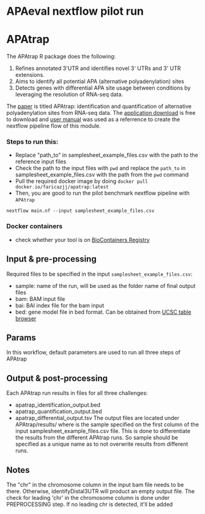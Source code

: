 # APAeval nextflow pilot run
 
 # APAtrap
The APAtrap R package does the following: 
1. Refines annotated 3'UTR and identifies novel 3' UTRs and 3' UTR extensions.
2. Aims to identify all potential APA (alternative polyadenylation) sites
3. Detects genes with differential APA site usage between conditions by leveraging 
   the resolution of RNA-seq data.

The [paper](https://academic.oup.com/bioinformatics/article/34/11/1841/4816794) is titled APAtrap: identification and quantification of 
alternative polyadenylation sites from RNA-seq data. 
The [application download](https://sourceforge.net/projects/apatrap/files/) is free to download
and [user manual](https://sourceforge.net/p/apatrap/wiki/User%20Manual/) was used as a referrence
to create the nextflow pipeline flow of this module.

### Steps to run this:
 - Replace "path_to" in samplesheet_example_files.csv with the path to the reference input files
 - Check the path to the input files with `pwd` and replace the `path_to` in samplesheet_example_files.csv with the path from the `pwd` command
 - Pull the required docker image by doing `docker pull docker.io/faricazjj/apatrap:latest`
 - Then, you are good to run the pilot benchmark nextflow pipeline with `APAtrap`
```
nextflow main.nf --input samplesheet_example_files.csv
```

### Docker containers
 - check whether your tool is on [BioContainers Registry](https://biocontainers.pro/registry)
 
## Input & pre-processing

Required files to be specified in the input `samplesheet_example_files.csv`:

- sample: name of the run, will be used as the folder name of final output files 
- bam: BAM input file 
- bai: BAI index file for the bam input
- bed: gene model file in bed format. Can be obtained from [UCSC table browser](http://genome.ucsc.edu/cgi-bin/hgTables?hgsid=1133780495_lZCAEdlwBd7HbE03thrN4Tsi6lSF&clade=mammal&org=Mouse&db=mm10&hgta_group=genes&hgta_track=wgEncodeGencodeVM18&hgta_table=0&hgta_regionType=genome&position=chr12%3A56%2C694%2C976-56%2C714%2C605&hgta_outputType=bed&hgta_outFileName=)

## Params
In this workflow, default parameters are used to run all three steps of APAtrap


## Output & post-processing
Each APAtrap run results in files for all three challenges:
- apatrap_identification_output.bed
- apatrap_quantification_output.bed
- apatrap_differential_output.tsv
The output files are located under APAtrap/results/<SAMPLE> where <SAMPLE>
is the sample specified on the first column of the input samplesheet_example_files.csv
file. This is done to differentiate the results from the different APAtrap runs.
So sample should be specified as a unique name as to not overwrite
results from different runs.

## Notes
The "chr" in the chromosome column in the input bam file needs to be there. Otherwise, identifyDistal3UTR will
product an empty output file. The check for leading 'chr' in the chromosome column is done under 
PREPROCESSING step. If no leading chr is detected, it'll be added

